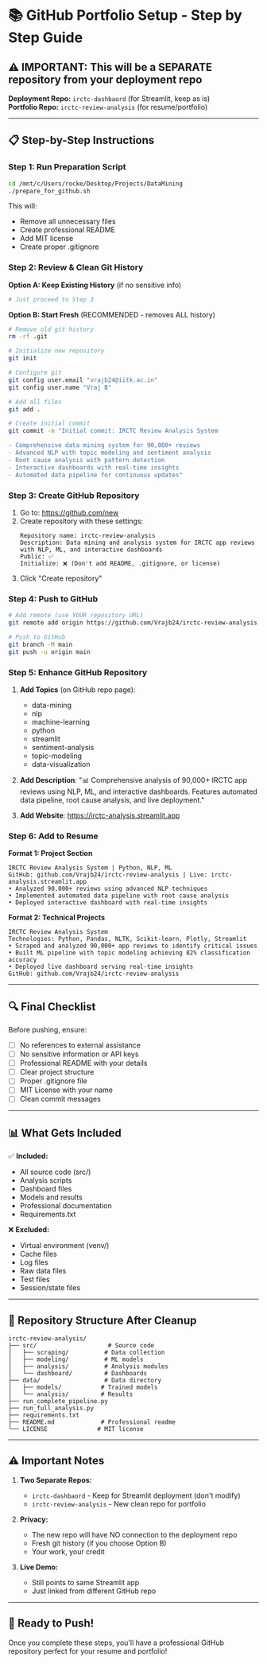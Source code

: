 # 📚 GitHub Portfolio Setup - Step by Step Guide

## ⚠️ IMPORTANT: This will be a SEPARATE repository from your deployment repo

**Deployment Repo:** `irctc-dashbaord` (for Streamlit, keep as is)  
**Portfolio Repo:** `irctc-review-analysis` (for resume/portfolio)

---

## 📋 Step-by-Step Instructions

### Step 1: Run Preparation Script
```bash
cd /mnt/c/Users/rocke/Desktop/Projects/DataMining
./prepare_for_github.sh
```
This will:
- Remove all unnecessary files
- Create professional README
- Add MIT license
- Create proper .gitignore

### Step 2: Review & Clean Git History

**Option A: Keep Existing History** (if no sensitive info)
```bash
# Just proceed to Step 3
```

**Option B: Start Fresh** (RECOMMENDED - removes ALL history)
```bash
# Remove old git history
rm -rf .git

# Initialize new repository
git init

# Configure git
git config user.email "vrajb24@iitk.ac.in"
git config user.name "Vraj B"

# Add all files
git add .

# Create initial commit
git commit -m "Initial commit: IRCTC Review Analysis System

- Comprehensive data mining system for 90,000+ reviews
- Advanced NLP with topic modeling and sentiment analysis
- Root cause analysis with pattern detection
- Interactive dashboards with real-time insights
- Automated data pipeline for continuous updates"
```

### Step 3: Create GitHub Repository

1. Go to: https://github.com/new
2. Create repository with these settings:
   ```
   Repository name: irctc-review-analysis
   Description: Data mining and analysis system for IRCTC app reviews with NLP, ML, and interactive dashboards
   Public: ✅
   Initialize: ❌ (Don't add README, .gitignore, or license)
   ```
3. Click "Create repository"

### Step 4: Push to GitHub

```bash
# Add remote (use YOUR repository URL)
git remote add origin https://github.com/Vrajb24/irctc-review-analysis.git

# Push to GitHub
git branch -M main
git push -u origin main
```

### Step 5: Enhance GitHub Repository

1. **Add Topics** (on GitHub repo page):
   - data-mining
   - nlp
   - machine-learning
   - python
   - streamlit
   - sentiment-analysis
   - topic-modeling
   - data-visualization

2. **Add Description**:
   "📊 Comprehensive analysis of 90,000+ IRCTC app reviews using NLP, ML, and interactive dashboards. Features automated data pipeline, root cause analysis, and live deployment."

3. **Add Website**:
   https://irctc-analysis.streamlit.app

### Step 6: Add to Resume

**Format 1: Project Section**
```
IRCTC Review Analysis System | Python, NLP, ML
GitHub: github.com/Vrajb24/irctc-review-analysis | Live: irctc-analysis.streamlit.app
• Analyzed 90,000+ reviews using advanced NLP techniques
• Implemented automated data pipeline with root cause analysis
• Deployed interactive dashboard with real-time insights
```

**Format 2: Technical Projects**
```
IRCTC Review Analysis System
Technologies: Python, Pandas, NLTK, Scikit-learn, Plotly, Streamlit
• Scraped and analyzed 90,000+ app reviews to identify critical issues
• Built ML pipeline with topic modeling achieving 82% classification accuracy
• Deployed live dashboard serving real-time insights
GitHub: github.com/Vrajb24/irctc-review-analysis
```

---

## 🔍 Final Checklist

Before pushing, ensure:
- [ ] No references to external assistance
- [ ] No sensitive information or API keys
- [ ] Professional README with your details
- [ ] Clear project structure
- [ ] Proper .gitignore file
- [ ] MIT License with your name
- [ ] Clean commit messages

---

## 📊 What Gets Included

✅ **Included:**
- All source code (src/)
- Analysis scripts
- Dashboard files
- Models and results
- Professional documentation
- Requirements.txt

❌ **Excluded:**
- Virtual environment (venv/)
- Cache files
- Log files
- Raw data files
- Test files
- Session/state files

---

## 🎯 Repository Structure After Cleanup

```
irctc-review-analysis/
├── src/                    # Source code
│   ├── scraping/          # Data collection
│   ├── modeling/          # ML models
│   ├── analysis/          # Analysis modules
│   └── dashboard/         # Dashboards
├── data/                  # Data directory
│   ├── models/           # Trained models
│   └── analysis/         # Results
├── run_complete_pipeline.py
├── run_full_analysis.py
├── requirements.txt
├── README.md             # Professional readme
└── LICENSE              # MIT license
```

---

## ⚠️ Important Notes

1. **Two Separate Repos:**
   - `irctc-dashbaord` - Keep for Streamlit deployment (don't modify)
   - `irctc-review-analysis` - New clean repo for portfolio

2. **Privacy:**
   - The new repo will have NO connection to the deployment repo
   - Fresh git history (if you choose Option B)
   - Your work, your credit

3. **Live Demo:**
   - Still points to same Streamlit app
   - Just linked from different GitHub repo

---

## 🚀 Ready to Push!

Once you complete these steps, you'll have a professional GitHub repository perfect for your resume and portfolio!